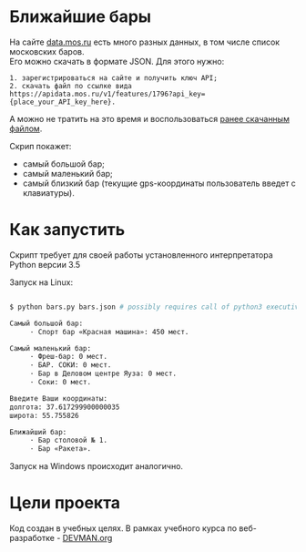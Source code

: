 # Ближайшие бары

На сайте [data.mos.ru](https://data.mos.ru/) есть много разных данных, в том числе список московских баров.  
Его можно скачать в формате JSON.  Для этого нужно:

	1. зарегистрироваться на сайте и получить ключ API;
	2. скачать файл по ссылке вида  https://apidata.mos.ru/v1/features/1796?api_key={place_your_API_key_here}.

А можно не тратить на это время и воспользоваться [ранее скачанным файлом](https://devman.org/fshare/1503831681/4/).

Скрип покажет:

* самый большой бар;
* самый маленький бар;
* самый близкий бар (текущие gps-координаты пользователь введет с клавиатуры).

# Как запустить

Скрипт требует для своей работы установленного интерпретатора Python версии 3.5

Запуск на Linux:

```bash

$ python bars.py bars.json # possibly requires call of python3 executive instead of just python

Самый большой бар: 
	 · Спорт бар «Красная машина»: 450 мест.

Самый маленький бар: 
	 · Фреш-бар: 0 мест.
	 · БАР. СОКИ: 0 мест.
	 · Бар в Деловом центре Яуза: 0 мест.
	 · Соки: 0 мест.

Введите Ваши координаты: 
долгота: 37.617299900000035
широта: 55.755826

Ближайший бар: 
	 · Бар столовой № 1.
	 · Бар «Ракета».

```

Запуск на Windows происходит аналогично.

# Цели проекта

Код создан в учебных целях. В рамках учебного курса по веб-разработке - [DEVMAN.org](https://devman.org)
